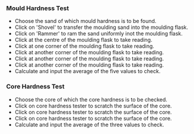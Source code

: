 ###	Mould Hardness Test
* Choose the sand of which mould hardness is to be found.
* Click on 'Shovel' to transfer the moulding sand into the moulding flask.
* Click on 'Rammer' to ram the sand uniformly inot the moulding flask.
* Click at the centre of the moulding flask to take reading.
* Click at one corner of the moulding flask to take reading.
* Click at another corner of the moulding flask to take reading.
* Click at another corner of the moulding flask to take reading.
* Click at another corner of the moulding flask to take reading.
* Calculate and input the average of the five values to check.

###	Core Hardness Test
* Choose the core of which the core hardness is to be checked.
* Click on core hardness tester to scratch the surface of the core.
* Click on core hardness tester to scratch the surface of the core.
* Click on core hardness tester to scratch the surface of the core.
* Calculate and input the average of the three values to check.